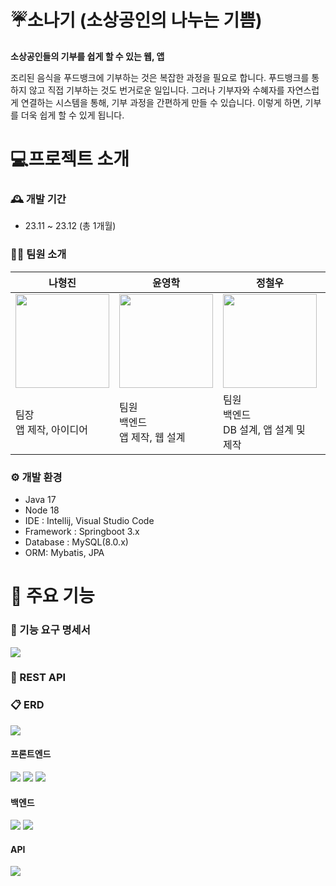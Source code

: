
# ☔소나기 (소상공인의 나누는 기쁨)

**소상공인들의 기부를 쉽게 할 수 있는 웹, 앱**

 조리된 음식을 푸드뱅크에 기부하는 것은 복잡한 과정을 필요로 합니다. 푸드뱅크를 통하지 않고 직접 기부하는 것도 번거로운 일입니다. 그러나 기부자와 수혜자를 자연스럽게 연결하는 시스템을 통해, 기부 과정을 간편하게 만들 수 있습니다. 이렇게 하면, 기부를 더욱 쉽게 할 수 있게 됩니다.
 
# 💻프로젝트 소개

### 🕰 개발 기간

- 23.11 ~ 23.12 (총 1개월)

### 🙋‍♂️ 팀원 소개

| 나형진 | 윤영학 | 정철우 | 최광혁 |
| --- | --- | --- | --- |
| <img src="https://github.com/aSIX-final-project/Sonagi_App/assets/145747048/9f8bd85a-06ef-45c7-a8a0-cac97b2890a3" width="150" height="150"> | <img src="https://github.com/aSIX-final-project/Sonagi_App/assets/145747048/fe02368b-5e14-47cf-be16-c2766a5ab726" width="150" height="150"> | <img src="https://github.com/aSIX-final-project/Sonagi_App/assets/145747048/ef0d850c-df6e-467c-b6c4-4daccb8cdaf9" width="150" height="150"> | <img src="https://github.com/aSIX-final-project/Sonagi_App/assets/145747048/ecfb838c-e02e-4bae-9cb6-0b42b775d3b1" width="150" height="150"> |
| 팀장<br>앱 제작, 아이디어 | 팀원<br>백엔드<br>앱 제작, 웹 설계 | 팀원<br>백엔드<br>DB 설계, 앱 설계 및 제작 | 팀원<br>프론트<br>디자인 |

### ⚙ 개발 환경

- Java 17
- Node 18
- IDE : Intellij, Visual Studio Code
- Framework : Springboot 3.x
- Database : MySQL(8.0.x)
- ORM: Mybatis, JPA

# 📌 주요 기능

### 📝 기능 요구 명세서

<img src="https://github.com/aSIX-final-project/Sonagi_App/assets/75625504/1270fa44-02b4-4921-b934-dbcc3a786a05">

### 📖 REST API

### 📋 ERD

<img src="https://github.com/aSIX-final-project/Sonagi_App/assets/145747048/3d6d0e71-bec4-4959-88fc-33f59889e3d4">

#### 프론트엔드
<img src="https://img.shields.io/badge/react-61DAFB?style=for-the-badge&logo=javascript&logoColor=white">&nbsp;<img src="https://img.shields.io/badge/css3-1572B6?style=for-the-badge&logo=CSS&logoColor=white">&nbsp;<img src="https://img.shields.io/badge/javascript-F7DF1E?style=for-the-badge&logo=javascript&logoColor=white">&nbsp;

#### 백엔드
<img src="https://img.shields.io/badge/spring boot-6DB33F?style=for-the-badge&logo=springboot&logoColor=white">&nbsp;<img src="https://img.shields.io/badge/node.js-339933?style=for-the-badge&logo=nodedotjs&logoColor=white">
<br>

#### API
<img src="https://img.shields.io/badge/kakao-FFCD00?style=for-the-badge&logo=springboot&logoColor=white">&nbsp;
